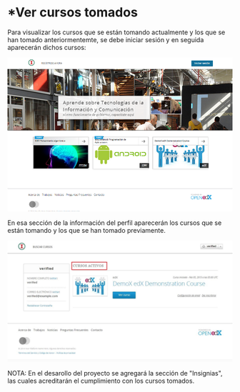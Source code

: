 # *Ver cursos tomados

Para visualizar los cursos que se están tomando actualmente y los que se han tomado anteriormentemte, se debe iniciar sesión y en seguida aparecerán dichos cursos:

![home](../images/1-1.PNG)

En esa sección de la información del perfil aparecerán los cursos que se están tomando y los que se han tomado previamente. 

![home](../images/5-1.JPG)

NOTA: En el desarollo del proyecto se agregará la sección de "Insignias", las cuales  acreditarán el cumplimiento con los cursos tomados. 
